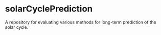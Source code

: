 # solarCyclePrediction
A repository for evaluating various methods for long-term prediction of the solar cycle.
